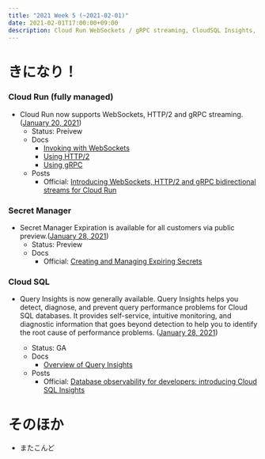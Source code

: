```yaml
---
title: "2021 Week 5 (~2021-02-01)"
date: 2021-02-01T17:00:00+09:00
description: Cloud Run WebSockets / gRPC streaming, CloudSQL Insights, Secret Manager Expiration
---
```


# きになり！

### Cloud Run (fully managed)
- Cloud Run now supports WebSockets, HTTP/2 and gRPC streaming. ([January 20, 2021](https://cloud.google.com/run/docs/release-notes?hl=en#January_20_2021))
    - Status: Preivew
    - Docs
        - [Invoking with WebSockets](https://cloud.google.com/run/docs/triggering/websockets?hl=en)
        - [Using HTTP/2](https://cloud.google.com/run/docs/configuring/http2?hl=en)
        - [Using gRPC](https://cloud.google.com/run/docs/triggering/grpc?hl=en)
    - Posts
        - Official: [Introducing WebSockets, HTTP/2 and gRPC bidirectional streams for Cloud Run](https://cloud.google.com/blog/products/serverless/cloud-run-gets-websockets-http-2-and-grpc-bidirectional-streams)

### Secret Manager
- Secret Manager Expiration is available for all customers via public preview.([January 28, 2021](https://cloud.google.com/secret-manager/docs/release-notes#January_28_2021))
    - Status: Preview
    - Docs
        - Official: [Creating and Managing Expiring Secrets](https://cloud.google.com/secret-manager/docs/creating-and-managing-expiring-secrets)

### Cloud SQL
- Query Insights is now generally available. Query Insights helps you detect, diagnose, and prevent query performance problems for Cloud SQL databases. It provides self-service, intuitive monitoring, and diagnostic information that goes beyond detection to help you to identify the root cause of performance problems.  ([January 28, 2021](https://cloud.google.com/sql/docs/release-notes#January_28_2021))

    - Status: GA
    - Docs
        - [Overview of Query Insights](https://cloud.google.com/sql/docs/postgres/insights-overview)
    - Posts
        - Official: [Database observability for developers: introducing Cloud SQL Insights](https://cloud.google.com/blog/products/databases/get-ahead-of-database-performance-issues-with-cloud-sql-insights)


# そのほか

- またこんど
